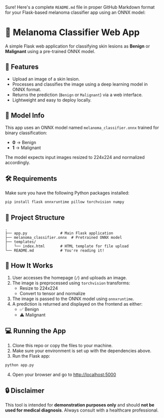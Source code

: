 Sure! Here's a complete `README.md` file in proper GitHub Markdown format for your Flask-based melanoma classifier app using an ONNX model:


# 🧬 Melanoma Classifier Web App

A simple Flask web application for classifying skin lesions as **Benign** or **Malignant** using a pre-trained ONNX model.

## 🚀 Features

- Upload an image of a skin lesion.
- Processes and classifies the image using a deep learning model in ONNX format.
- Returns the prediction (`Benign` or `Malignant`) via a web interface.
- Lightweight and easy to deploy locally.

## 🧠 Model Info

This app uses an ONNX model named `melanoma_classifier.onnx` trained for binary classification:
- **0** → Benign
- **1** → Malignant

The model expects input images resized to 224x224 and normalized accordingly.

## 🛠️ Requirements

Make sure you have the following Python packages installed:

```bash
pip install flask onnxruntime pillow torchvision numpy
```

## 📂 Project Structure

```
.
├── app.py               # Main Flask application
├── melanoma_classifier.onnx  # Pretrained ONNX model
├── templates/
│   └── index.html       # HTML template for file upload
└── README.md            # You're reading it!
```

## 🧪 How It Works

1. User accesses the homepage (`/`) and uploads an image.
2. The image is preprocessed using `torchvision` transforms:
   - Resize to 224x224
   - Convert to tensor and normalize
3. The image is passed to the ONNX model using `onnxruntime`.
4. A prediction is returned and displayed on the frontend as either:
   - ✅ Benign
   - ⚠️ Malignant

## 💻 Running the App

1. Clone this repo or copy the files to your machine.
2. Make sure your environment is set up with the dependencies above.
3. Run the Flask app:

```bash
python app.py
```

4. Open your browser and go to [http://localhost:5000](http://localhost:5000)

## 🔒 Disclaimer

This tool is intended for **demonstration purposes only** and should **not be used for medical diagnosis**. Always consult with a healthcare professional.

